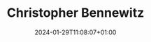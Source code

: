 ---
title: "Christopher Bennewitz"
date: 2024-01-29T11:08:07+01:00
draft: false
image: "img/default.jpg"
weight: 5
description: Semester Thesis
---